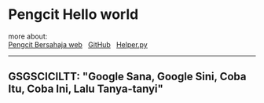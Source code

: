 
# Pengcit Hello world

more about:<br>
[Pengcit Bersahaja web](https://nmhlog.github.io/SarimiIsidua/) &nbsp;
[GitHub](https://nmhlog.github.io/SarimiIsidua/) &nbsp;
[Helper.py](https://gist.githubusercontent.com/nmhlog/b42c7d574a3fcfcdc389c1dc2a363f4f/raw/b3882c91f816c7833f501e9190b1ba7d78c65ef9/helper.py) &nbsp;




---
GSGSCICILTT: "Google Sana, Google Sini, Coba Itu, Coba Ini, Lalu Tanya-tanyi"
---

